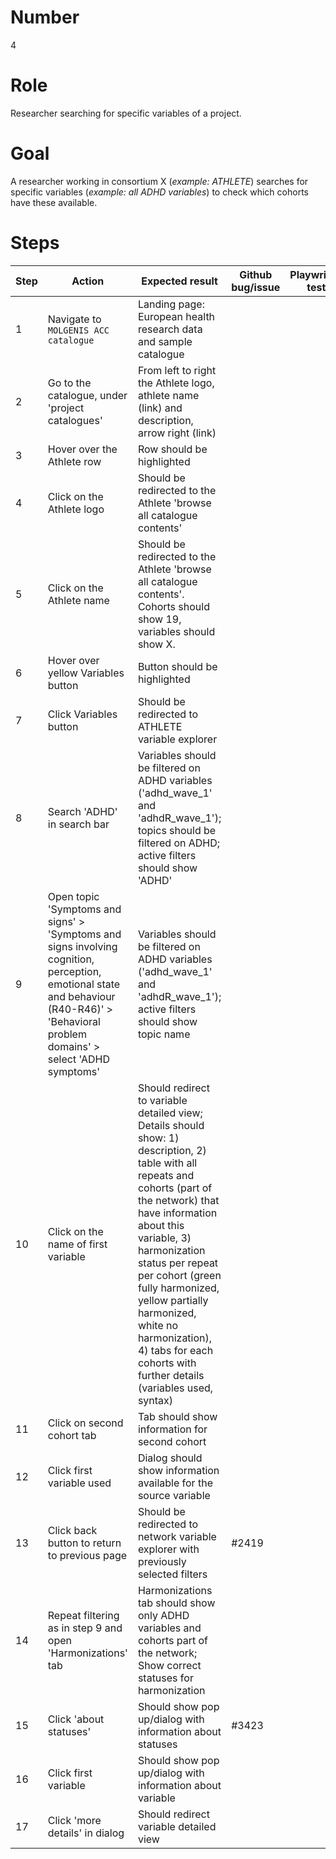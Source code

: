 # Number

4

# Role

Researcher searching for specific variables of a project.

# Goal

A researcher working in consortium X (*example: ATHLETE*) searches for specific variables (*example: all ADHD variables*) to check which cohorts have these available.

# Steps

| Step | Action | Expected result | Github bug/issue | Playwright test |
| -----| -------| ----------------| -----------------| ----------------|
| 1 | Navigate to `MOLGENIS ACC catalogue` | Landing page: European health research data and sample catalogue| | |
| 2 | Go to the catalogue, under 'project catalogues' | From left to right the Athlete logo, athlete name (link) and description, arrow right (link) | | |
| 3 | Hover over the Athlete row | Row should be highlighted | | |
| 4 | Click on the Athlete logo | Should be redirected to the Athlete 'browse all catalogue contents' | | |
| 5 | Click on the Athlete name | Should be redirected to the Athlete 'browse all catalogue contents'. Cohorts should show 19, variables should show X. | | |
| 6 | Hover over yellow Variables button | Button should be highlighted | | |
| 7 | Click Variables button | Should be redirected to ATHLETE variable explorer | | |
| 8 | Search 'ADHD' in search bar | Variables should be filtered on ADHD variables ('adhd_wave_1' and 'adhdR_wave_1'); topics should be filtered on ADHD; active filters should show 'ADHD'  | | |
| 9 | Open topic 'Symptoms and signs' > 'Symptoms and signs involving cognition, perception, emotional state and behaviour (R40-R46)' > 'Behavioral problem domains' > select 'ADHD symptoms' | Variables should be filtered on ADHD variables ('adhd_wave_1' and 'adhdR_wave_1'); active filters should show topic name| | | |
| 10 |Click on the name of first variable | Should redirect to variable detailed view; Details should show: 1) description, 2) table with all repeats and cohorts (part of the network) that have information about this variable, 3) harmonization status per repeat per cohort (green fully harmonized, yellow partially harmonized, white no harmonization), 4) tabs for each cohorts with further details (variables used, syntax) | | |
| 11 | Click on second cohort tab | Tab should show information for second cohort | | |
| 12 | Click first variable used | Dialog should show information available for the source variable | | |
| 13 | Click back button to return to previous page | Should be redirected to network variable explorer with previously selected filters | #2419 | |
| 14 | Repeat filtering as in step 9 and open 'Harmonizations' tab | Harmonizations tab should show only ADHD variables and cohorts part of the network; Show correct statuses for harmonization | | |
| 15 | Click 'about statuses' | Should show pop up/dialog with information about statuses | #3423 | |
| 16 | Click first variable| Should show pop up/dialog with information about variable | | |
| 17 | Click 'more details' in dialog| Should redirect variable detailed view | | |
